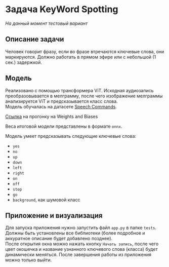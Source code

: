 # Задача KeyWord Spotting
*На данный момент тестовый вариант*

## Описание задачи
Человек говорит фразу, если во фразе втречаются ключевые слова, они маркируются. Должно работать в прямом эфире или с небольшой (1 сек.) задержкой.

## Модель
Реализовано с помощью трансформера ViT. Исходная аудиозапись преобразовывается в мелграмму, после чего изображение мелграммы анализируется ViT и предсказывается класс слова.  
Модель обучалась на датасете [Speech Commands](https://pytorch.org/audio/main/generated/torchaudio.datasets.SPEECHCOMMANDS.html).

[Ссылка](https://wandb.ai/lost_in_thoughts/KWS) на прогонку на Weights and Biases

Веса итоговой модели представлены в формате `onnx`. 

Модель умеет предсказывать следующие ключевые слова:
- `yes`
- `no`
- `up`
- `down`
- `left`
- `right`
- `on`
- `off`
- `stop`
- `go`
- `background`, как шумовой класс

## Приложение и визуализация
Для запуска приложения нужно запустить файл `app.py` в папке `tests`. Должны быть установлены все библиотеки (более подробное и аккуратное описание будет добавлено позднее).  
После открытия окна можно нажать кнопку `Начать запись`, после чего цвет окошечка и название узнанного ключевого слова (класса) будет динамически меняться. После завершения работы из приложения можно только выйти.